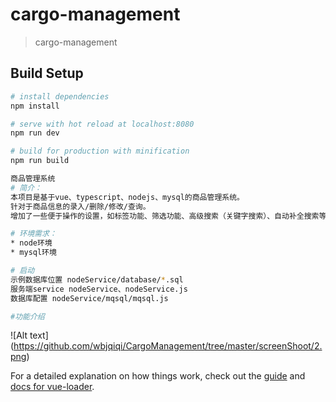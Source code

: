 # cargo-management

> cargo-management

## Build Setup

``` bash
# install dependencies
npm install

# serve with hot reload at localhost:8080
npm run dev

# build for production with minification
npm run build

商品管理系统
# 简介：
本项目是基于vue、typescript、nodejs、mysql的商品管理系统。
针对于商品信息的录入/删除/修改/查询。
增加了一些便于操作的设置，如标签功能、筛选功能、高级搜索（关键字搜索）、自动补全搜索等。

# 环境需求：
* node环境
* mysql环境

# 启动
示例数据库位置 nodeService/database/*.sql
服务端service nodeService、nodeService.js
数据库配置 nodeService/mqsql/mqsql.js

#功能介绍
```
![Alt text] (https://github.com/wbjqiqi/CargoManagement/tree/master/screenShoot/2.png)


For a detailed explanation on how things work, check out the [guide](http://vuejs-templates.github.io/webpack/) and [docs for vue-loader](http://vuejs.github.io/vue-loader).
